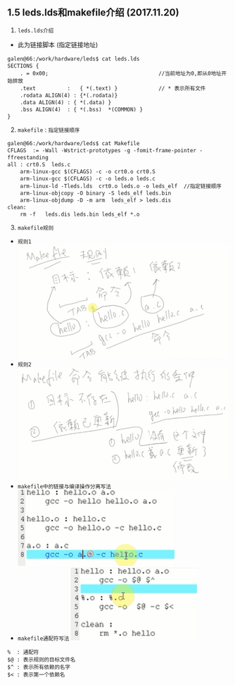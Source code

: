 ## 1.5 leds.lds和makefile介绍 (2017.11.20)
 1. `leds.lds介绍` 
* 此为链接脚本 (指定链接地址)
```
galen@66:/work/hardware/leds$ cat leds.lds 
SECTIONS {
	. = 0x00;                                   //当前地址为0,即从0地址开始排放
  	.text          :   { *(.text) }             // * 表示所有文件
	.rodata ALIGN(4) : {*(.rodata)} 
  	.data ALIGN(4) : { *(.data) }
  	.bss ALIGN(4)  : { *(.bss)  *(COMMON) }
}
```
2. `makefile` : `指定链接顺序`
```
galen@66:/work/hardware/leds$ cat Makefile 
CFLAGS 	:= -Wall -Wstrict-prototypes -g -fomit-frame-pointer -ffreestanding
all : crt0.S  leds.c
	arm-linux-gcc $(CFLAGS) -c -o crt0.o crt0.S
	arm-linux-gcc $(CFLAGS) -c -o leds.o leds.c
	arm-linux-ld -Tleds.lds  crt0.o leds.o -o leds_elf  //指定链接顺序
	arm-linux-objcopy -O binary -S leds_elf leds.bin
	arm-linux-objdump -D -m arm  leds_elf > leds.dis
clean:
	rm -f   leds.dis leds.bin leds_elf *.o
```
3. `makefile规则`
* `规则1`
 ![规则1](https://github.com/GalenDeng/Embedded-Linux/blob/master/1.%E5%B5%8C%E5%85%A5%E5%BC%8F%E7%BC%96%E7%A8%8B%E5%9F%BA%E7%A1%80%E7%9F%A5%E8%AF%86/1.5%20leds.lds%E5%92%8Cmakefile%E8%A7%84%E5%88%99%E4%BB%8B%E7%BB%8D/makefile%E8%A7%84%E5%88%99.PNG)
* `规则2`
 ![规则2](https://github.com/GalenDeng/Embedded-Linux/blob/master/1.%E5%B5%8C%E5%85%A5%E5%BC%8F%E7%BC%96%E7%A8%8B%E5%9F%BA%E7%A1%80%E7%9F%A5%E8%AF%86/1.5%20leds.lds%E5%92%8Cmakefile%E8%A7%84%E5%88%99%E4%BB%8B%E7%BB%8D/makefile%E8%A7%84%E5%88%992.PNG)
* `makefile中的链接与编译操作分离写法`
 ![makefile中的链接与编译操作分离写法](https://github.com/GalenDeng/Embedded-Linux/blob/master/1.%E5%B5%8C%E5%85%A5%E5%BC%8F%E7%BC%96%E7%A8%8B%E5%9F%BA%E7%A1%80%E7%9F%A5%E8%AF%86/1.5%20leds.lds%E5%92%8Cmakefile%E8%A7%84%E5%88%99%E4%BB%8B%E7%BB%8D/makefile%E4%B8%AD%E6%8A%8A%E9%93%BE%E6%8E%A5(link)%E5%92%8C%E7%BC%96%E8%AF%91(compile)%E5%88%86%E5%BC%80.PNG)
* `makefile通配符写法`
 ![makefile通配符写法](https://github.com/GalenDeng/Embedded-Linux/blob/master/1.%E5%B5%8C%E5%85%A5%E5%BC%8F%E7%BC%96%E7%A8%8B%E5%9F%BA%E7%A1%80%E7%9F%A5%E8%AF%86/1.5%20leds.lds%E5%92%8Cmakefile%E8%A7%84%E5%88%99%E4%BB%8B%E7%BB%8D/%E9%80%9A%E9%85%8D%E7%AC%A6%E5%86%99%E6%B3%95%E7%9A%84makefile.png)
```
%  : 通配符
$@ : 表示规则的目标文件名
$^ : 表示所有依赖的名字
$< : 表示第一个依赖名

```